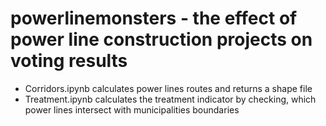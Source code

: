 # powerlinemonsters - the effect of power line construction projects on voting results
- Corridors.ipynb calculates power lines routes and returns a shape file
- Treatment.ipynb calculates the treatment indicator by checking, which power lines intersect with municipalities boundaries